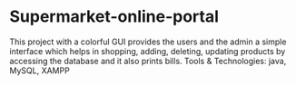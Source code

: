 # Supermarket-online-portal
This project with a colorful GUI provides the users and the admin a simple interface which helps in shopping, adding, deleting, updating products by accessing the database and it also prints bills.         Tools &amp; Technologies:  java, MySQL, XAMPP
